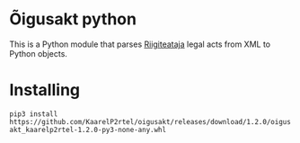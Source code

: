 # Õigusakt python
This is a Python module that parses [Riigiteataja](https://www.riigiteataja.ee/index.html) legal acts from XML to Python objects.

# Installing
`
pip3 install https://github.com/KaarelP2rtel/oigusakt/releases/download/1.2.0/oigusakt_kaarelp2rtel-1.2.0-py3-none-any.whl
`